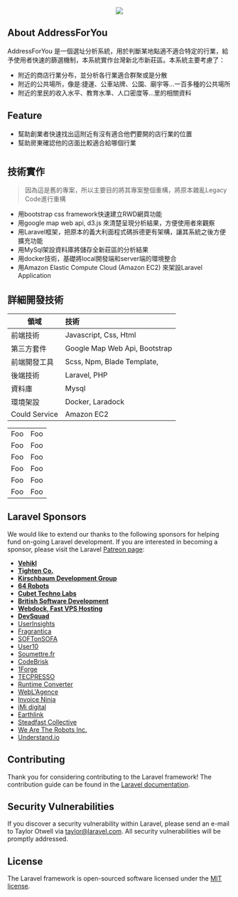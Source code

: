 <p align="center"><img src="http://addressforyou.tk/img/head.png"></p>


## About AddressForYou

AddressForYou 是一個選址分析系統，用於判斷某地點適不適合特定的行業，給予使用者快速的篩選機制，本系統實作台灣新北市新莊區。本系統主要考慮了：

- 附近的商店行業分布，並分析各行業適合群聚或是分散
- 附近的公共場所，像是:捷運、公車站牌、公園、廟宇等...一百多種的公共場所
- 附近的里民的收入水平、教育水準、人口密度等...里的相關資料

## Feature
- 幫助創業者快速找出這附近有沒有適合他們要開的店行業的位置
- 幫助房東確認他的店面比較適合給哪個行業
#
## 技術實作
> 因為這是舊的專案，所以主要目的將其專案整個重構，將原本雜亂Legacy Code進行重構

- 用bootstrap css framework快速建立RWD網頁功能
- 用google map web api, d3.js 來清楚呈現分析結果，方便使用者來觀察
- 用Laravel框架，把原本的義大利面程式碼拆德更有架構，讓其系統之後方便擴充功能
- 用MySql架設資料庫將儲存全新莊區的分析結果
- 用docker技術，基礎將local開發端和server端的環境整合
- 用Amazon Elastic Compute Cloud (Amazon EC2) 來架設Laravel Application

## 詳細開發技術


領域           | 技術  |
--------------|:-----|
前端技術    | Javascript, Css, Html|
第三方套件    | Google Map Web Api, Bootstrap|
前端開發工具    | Scss, Npm, Blade Template, |
後端技術  | Laravel, PHP |
資料庫|Mysql|
環境架設|Docker, Laradock|
Could Service|Amazon EC2|



<table>
    <tr>
        <td>Foo</td>
        <td>Foo</td>
    </tr>
    <tr>
        <td>Foo</td>
        <td>Foo</td>
    </tr>
    <tr>
        <td>Foo</td>
        <td>Foo</td>
    </tr>
    <tr>
        <td>Foo</td>
        <td>Foo</td>
    </tr>
    <tr>
        <td>Foo</td>
        <td>Foo</td>
    </tr>
    <tr>
        <td>Foo</td>
        <td>Foo</td>
    </tr>
    </table>




## Laravel Sponsors

We would like to extend our thanks to the following sponsors for helping fund on-going Laravel development. If you are interested in becoming a sponsor, please visit the Laravel [Patreon page](https://patreon.com/taylorotwell):

- **[Vehikl](https://vehikl.com/)**
- **[Tighten Co.](https://tighten.co)**
- **[Kirschbaum Development Group](https://kirschbaumdevelopment.com)**
- **[64 Robots](https://64robots.com)**
- **[Cubet Techno Labs](https://cubettech.com)**
- **[British Software Development](https://www.britishsoftware.co)**
- **[Webdock, Fast VPS Hosting](https://www.webdock.io/en)**
- **[DevSquad](https://devsquad.com)**
- [UserInsights](https://userinsights.com)
- [Fragrantica](https://www.fragrantica.com)
- [SOFTonSOFA](https://softonsofa.com/)
- [User10](https://user10.com)
- [Soumettre.fr](https://soumettre.fr/)
- [CodeBrisk](https://codebrisk.com)
- [1Forge](https://1forge.com)
- [TECPRESSO](https://tecpresso.co.jp/)
- [Runtime Converter](http://runtimeconverter.com/)
- [WebL'Agence](https://weblagence.com/)
- [Invoice Ninja](https://www.invoiceninja.com)
- [iMi digital](https://www.imi-digital.de/)
- [Earthlink](https://www.earthlink.ro/)
- [Steadfast Collective](https://steadfastcollective.com/)
- [We Are The Robots Inc.](https://watr.mx/)
- [Understand.io](https://www.understand.io/)

## Contributing

Thank you for considering contributing to the Laravel framework! The contribution guide can be found in the [Laravel documentation](https://laravel.com/docs/contributions).

## Security Vulnerabilities

If you discover a security vulnerability within Laravel, please send an e-mail to Taylor Otwell via [taylor@laravel.com](mailto:taylor@laravel.com). All security vulnerabilities will be promptly addressed.

## License

The Laravel framework is open-sourced software licensed under the [MIT license](https://opensource.org/licenses/MIT).